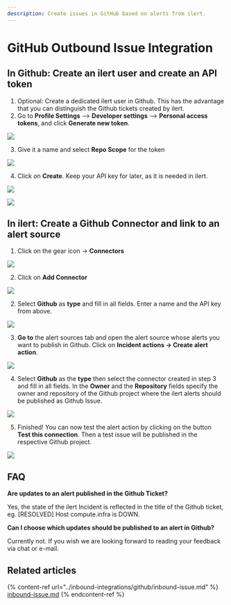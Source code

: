 ```yaml
---
description: Create issues in GitHub based on alerts from ilert.
---
```


# GitHub Outbound Issue Integration

## In Github: Create an ilert user and create an API token <a href="#github-preparation" id="github-preparation"></a>

1. Optional: Create a dedicated ilert user in Github. This has the advantage that you can distinguish the Github tickets created by ilert.
2. Go to **Profile Settings** --> **Developer settings** --> **Personal access tokens**, and click **Generate new token**.

![](../../.gitbook/assets/ghoi1.png)

3. Give it a name and select **Repo Scope** for the token

![](../../.gitbook/assets/ghoi2.png)

4. Click on **Create**. Keep your API key for later, as it is needed in ilert.

![](../../.gitbook/assets/ghoi3.png)

![](../../.gitbook/assets/ghoi4.png)

## In ilert: Create a Github Connector and link to an alert source <a href="#create-alarm-source" id="create-alarm-source"></a>

1. Click on the gear icon → **Connectors**

![](<../../.gitbook/assets/go_to_connectors (7) (6) (1).png>)

2. Click on **Add Connector**

![](<../../.gitbook/assets/create_connector_button (7) (7).png>)

2. Select **Github** as **type** and fill in all fields. Enter a name and the API key from above.

![](../../.gitbook/assets/ghoi7.png)

3. **Go to** the alert sources tab and open the alert source whose alerts you want to publish in Github. Click on **Incident actions → Create alert action**.

![](<../../.gitbook/assets/new_incident_action (5).png>)

4. Select **Github** as the **type** then select the connector created in step 3 and fill in all fields. In the **Owner** and the **Repository** fields specify the owner and repository of the Github project where the ilert alerts should be published as Github Issue.

![](<../../.gitbook/assets/iLert (6).png>)

5. Finished! You can now test the alert action by clicking on the button **Test this connection**. Then a test issue will be published in the respective Github project.

![](<../../.gitbook/assets/iLert (40).png>)

## FAQ <a href="#faq" id="faq"></a>

**Are updates to an alert published in the Github Ticket?**

Yes, the state of the ilert Incident is reflected in the title of the Github ticket, eg. \[RESOLVED] Host compute.infra is DOWN.

**Can I choose which updates should be published to an alert in Github?**

Currently not. If you wish we are looking forward to reading your feedback via chat or e-mail.



## Related articles

{% content-ref url="../inbound-integrations/github/inbound-issue.md" %}
[inbound-issue.md](../inbound-integrations/github/inbound-issue.md)
{% endcontent-ref %}
